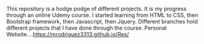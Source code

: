 This repository is a hodge podge of different projects. It is my progress through an online Udemy course. I started learning from HTML to CSS, then Bootstrap framework, then Javascript, then Jquery. Different branches hold different projects that I have done through the course.
Personal Website....https://mrodriguez3313.github.io/Res/
